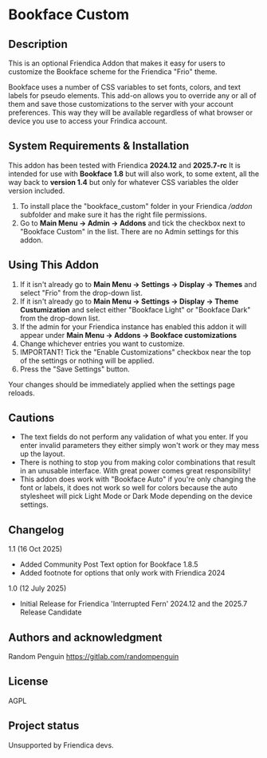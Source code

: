 # Bookface Custom

## Description

This is an optional Friendica Addon that makes it easy for users to customize the Bookface scheme for the Friendica "Frio" theme.

Bookface uses a number of CSS variables to set fonts, colors, and text labels for pseudo elements. This add-on allows you to override any or all of them and save those customizations to the server with your account preferences. This way they will be available regardless of what browser or device you use to access your Frindica account.

## System Requirements & Installation

This addon has been tested with Friendica **2024.12** and **2025.7-rc**
It is intended for use with **Bookface 1.8** but will also work, to some extent, all the way back to **version 1.4** but only for whatever CSS variables the older version included.

1. To install place the "bookface_custom" folder in your Friendica _/addon_ subfolder and make sure it has the right file permissions.
2. Go to **Main Menu -> Admin -> Addons** and tick the checkbox next to "Bookface Custom" in the list. There are no Admin settings for this addon.

## Using This Addon

1. If it isn't already go to **Main Menu -> Settings -> Display -> Themes** and select "Frio" from the drop-down list.
2. If it isn't already go to **Main Menu -> Settings -> Display -> Theme Custumization** and select either "Bookface Light" or "Bookface Dark" from the drop-down list.
3. If the admin for your Friendica instance has enabled this addon it will appear under **Main Menu -> Addons -> Bookface customizations**
4. Change whichever entries you want to customize.
5. IMPORTANT! Tick the "Enable Customizations" checkbox near the top of the settings or nothing will be applied.
6. Press the "Save Settings" button.

Your changes should be immediately applied when the settings page reloads.

## Cautions

* The text fields do not perform any validation of what you enter. If you enter invalid parameters they either simply won't work or they may mess up the layout.
* There is nothing to stop you from making color combinations that result in an unusable interface. With great power comes great responsibility!
* This addon does work with "Bookface Auto" if you're only changing the font or labels, it does not work so well for colors because the auto stylesheet will pick Light Mode or Dark Mode depending on the device settings.

## Changelog
1.1 (16 Oct 2025)
* Added Community Post Text option for Bookface 1.8.5
* Added footnote for options that only work with Friendica 2024

1.0 (12 July 2025)
* Initial Release for Friendica 'Interrupted Fern' 2024.12 and the 2025.7 Release Candidate

## Authors and acknowledgment
Random Penguin <https://gitlab.com/randompenguin>

## License
AGPL

## Project status
Unsupported by Friendica devs.
